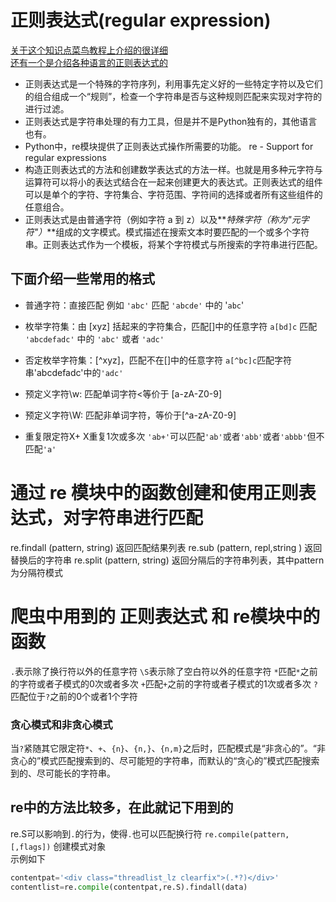 # 正则表达式(regular expression)
[关于这个知识点菜鸟教程上介绍的很详细](https://www.runoob.com/python/python-reg-expressions.html)    
[还有一个是介绍各种语言的正则表达式的](https://www.runoob.com/regexp/regexp-tutorial.html)
+ 正则表达式是一个特殊的字符序列，利用事先定义好的一些特定字符以及它们的组合组成一个“规则”，检查一个字符串是否与这种规则匹配来实现对字符的进行过滤。  
+ 正则表达式是字符串处理的有力工具，但是并不是Python独有的，其他语言也有。  
+ Python中，re模块提供了正则表达式操作所需要的功能。 re - Support for regular expressions
+ 构造正则表达式的方法和创建数学表达式的方法一样。也就是用多种元字符与运算符可以将小的表达式结合在一起来创建更大的表达式。正则表达式的组件可以是单个的字符、字符集合、字符范围、字符间的选择或者所有这些组件的任意组合。  
+ 正则表达式是由普通字符（例如字符 a 到 z）以及**_特殊字符（称为"元字符"）_**组成的文字模式。模式描述在搜索文本时要匹配的一个或多个字符串。正则表达式作为一个模板，将某个字符模式与所搜索的字符串进行匹配。

## 下面介绍一些常用的格式

+ 普通字符：直接匹配 
例如 `'abc'` 匹配 `'abcde'` 中的 '`abc`'

+ 枚举字符集：由 [xyz] 括起来的字符集合，匹配[]中的任意字符
`a[bd]c` 匹配 `'abcdefadc'` 中的 `'abc'` 或者 `'adc'`

+ 否定枚举字符集：[^xyz]，匹配不在[]中的任意字符
`a[^bc]c`匹配字符串'abcdefadc'中的`'adc'`

+ 预定义字符\w: 匹配单词字符<等价于 [a-zA-Z0-9]

+ 预定义字符\W: 匹配非单词字符，等价于[^a-zA-Z0-9]

+ 重复限定符X+ X重复1次或多次
`'ab+'`可以匹配`'ab'`或者`'abb'`或者`'abbb'`但不匹配`'a'`

# 通过 re 模块中的函数创建和使用正则表达式，对字符串进行匹配

re.findall (pattern, string) 返回匹配结果列表
re.sub (pattern, repl,string ) 返回替换后的字符串
re.split (pattern, string) 返回分隔后的字符串列表，其中pattern为分隔符模式

# 爬虫中用到的  正则表达式  和  re模块中的函数  
`.`表示除了换行符以外的任意字符
`\S`表示除了空白符以外的任意字符
`*`匹配`*`之前的字符或者子模式的0次或者多次
`+`匹配`+`之前的字符或者子模式的1次或者多次
`?`匹配位于`?`之前的0个或者1个字符

### 贪心模式和非贪心模式
当`?`紧随其它限定符`*`、`+`、`{n}`、`{n,}`、`{n,m}`之后时，匹配模式是“非贪心的”。“非贪心的”模式匹配搜索到的、尽可能短的字符串，而默认的“贪心的”模式匹配搜索到的、尽可能长的字符串。

## re中的方法比较多，在此就记下用到的 
re.S可以影响到`.`的行为，使得`.`也可以匹配换行符
`re.compile(pattern,[,flags])`  创建模式对象  
示例如下  
```python
contentpat='<div class="threadlist_lz clearfix">(.*?)</div>'  
contentlist=re.compile(contentpat,re.S).findall(data)
```